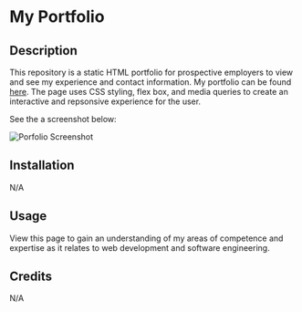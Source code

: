 # My Portfolio
## Description
This repository is a static HTML portfolio for prospective employers to view and see my experience and contact information. My portfolio can be found [here](). The page uses CSS styling, flex box, and media queries to create an interactive and repsonsive experience for the user. 

See the a screenshot below:

![Porfolio Screenshot](assets/images/portfolio_screenshot.png)

## Installation

N/A

## Usage

View this page to gain an understanding of my areas of competence and expertise as it relates to web development and software engineering.

## Credits

N/A